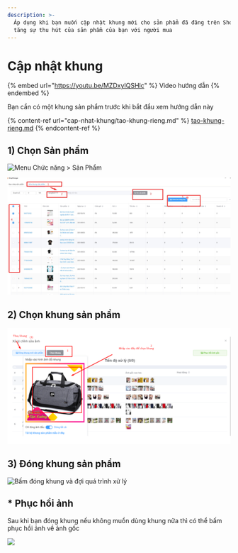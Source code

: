 ```yaml
---
description: >-
  Áp dụng khi bạn muốn cập nhật khung mới cho sản phẩm đã đăng trên Shopee. Giúp
  tăng sự thu hút của sản phẩm của bạn với người mua
---
```


# Cập nhật khung

{% embed url="https://youtu.be/MZDxyIQSHlc" %}
Video hướng dẫn
{% endembed %}

Bạn cần có một khung sản phẩm trước khi bắt đầu xem hướng dẫn này

{% content-ref url="cap-nhat-khung/tao-khung-rieng.md" %}
[tao-khung-rieng.md](cap-nhat-khung/tao-khung-rieng.md)
{% endcontent-ref %}

## 1) Chọn Sản phẩm

![Menu Chức năng > Sản Phẩm](https://firebasestorage.googleapis.com/v0/b/gitbook-x-prod.appspot.com/o/spaces%2F-MgV0FZZTwTQwlMCjc86%2Fuploads%2FCrhGxkEsZGqtqWPCbYkB%2Ffile.png?alt=media)

![Chọn Shop  > Tìm sản phẩm > Chọn sản phẩm > Chỉnh ảnh hàng loạt](<../../.gitbook/assets/image (37).png>)

## **2) Chọn khung sản phẩm**

![Chọn Khung > Nhấp vào ảnh > Tải khung lên > Đóng khung mới](<../../.gitbook/assets/image (38).png>)

## **3) Đóng khung sản phẩm**

![Bấm đóng khung và đợi quá trình xử lý](https://firebasestorage.googleapis.com/v0/b/gitbook-x-prod.appspot.com/o/spaces%2F-MgV0FZZTwTQwlMCjc86%2Fuploads%2FH20d3UF1hvKiWQPkzsAc%2Ffile.png?alt=media)

## \* Phục hồi ảnh

Sau khi bạn đóng khung nếu không muồn dùng khung nữa thì có thể bấm phục hồi ảnh về ảnh gốc

![](https://firebasestorage.googleapis.com/v0/b/gitbook-x-prod.appspot.com/o/spaces%2F-MgV0FZZTwTQwlMCjc86%2Fuploads%2FwydMmfAFm8pwaFphNeXO%2Ffile.png?alt=media)
